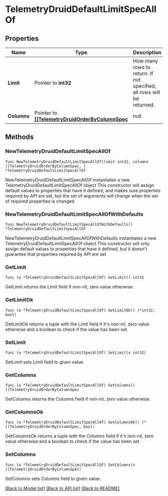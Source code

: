# TelemetryDruidDefaultLimitSpecAllOf

## Properties

Name | Type | Description | Notes
------------ | ------------- | ------------- | -------------
**Limit** | Pointer to **int32** | How many rows to return. If not specified, all rows will be returned. | 
**Columns** | Pointer to [**[]TelemetryDruidOrderByColumnSpec**](telemetry.DruidOrderByColumnSpec.md) | null | 

## Methods

### NewTelemetryDruidDefaultLimitSpecAllOf

`func NewTelemetryDruidDefaultLimitSpecAllOf(limit int32, columns []TelemetryDruidOrderByColumnSpec, ) *TelemetryDruidDefaultLimitSpecAllOf`

NewTelemetryDruidDefaultLimitSpecAllOf instantiates a new TelemetryDruidDefaultLimitSpecAllOf object
This constructor will assign default values to properties that have it defined,
and makes sure properties required by API are set, but the set of arguments
will change when the set of required properties is changed

### NewTelemetryDruidDefaultLimitSpecAllOfWithDefaults

`func NewTelemetryDruidDefaultLimitSpecAllOfWithDefaults() *TelemetryDruidDefaultLimitSpecAllOf`

NewTelemetryDruidDefaultLimitSpecAllOfWithDefaults instantiates a new TelemetryDruidDefaultLimitSpecAllOf object
This constructor will only assign default values to properties that have it defined,
but it doesn't guarantee that properties required by API are set

### GetLimit

`func (o *TelemetryDruidDefaultLimitSpecAllOf) GetLimit() int32`

GetLimit returns the Limit field if non-nil, zero value otherwise.

### GetLimitOk

`func (o *TelemetryDruidDefaultLimitSpecAllOf) GetLimitOk() (*int32, bool)`

GetLimitOk returns a tuple with the Limit field if it's non-nil, zero value otherwise
and a boolean to check if the value has been set.

### SetLimit

`func (o *TelemetryDruidDefaultLimitSpecAllOf) SetLimit(v int32)`

SetLimit sets Limit field to given value.


### GetColumns

`func (o *TelemetryDruidDefaultLimitSpecAllOf) GetColumns() []TelemetryDruidOrderByColumnSpec`

GetColumns returns the Columns field if non-nil, zero value otherwise.

### GetColumnsOk

`func (o *TelemetryDruidDefaultLimitSpecAllOf) GetColumnsOk() (*[]TelemetryDruidOrderByColumnSpec, bool)`

GetColumnsOk returns a tuple with the Columns field if it's non-nil, zero value otherwise
and a boolean to check if the value has been set.

### SetColumns

`func (o *TelemetryDruidDefaultLimitSpecAllOf) SetColumns(v []TelemetryDruidOrderByColumnSpec)`

SetColumns sets Columns field to given value.



[[Back to Model list]](../README.md#documentation-for-models) [[Back to API list]](../README.md#documentation-for-api-endpoints) [[Back to README]](../README.md)


